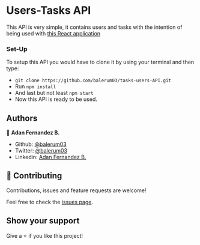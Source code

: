 # Users-Tasks API

This API is very simple, it contains users and tasks with the intention of being used with [this React application](https://github.com/balerum03/todo-app-react)

### Set-Up

To setup this API you would have to clone it by using your terminal and then type: 
- `git clone https://github.com/balerum03/tasks-users-API.git`
- Run `npm install`
- And last but not least `npm start`
- Now this API is ready to be used.

## Authors

👤 **Adan Fernandez B.**

- Github: [@balerum03](https://github.com/balerum03)
- Twitter: [@balerum03](https://twitter.com/balerum03)
- Linkedin: [Adan Fernandez B.](https://www.linkedin.com/in/adan-fernandez-bonilla)

## 🤝 Contributing

Contributions, issues and feature requests are welcome!

Feel free to check the [issues page](issues/).

## Show your support

Give a ⭐️ if you like this project!

